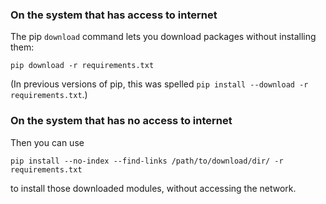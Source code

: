 ### On the system that has access to internet

The pip `download` command lets you download packages without installing them:

    pip download -r requirements.txt
    

(In previous versions of pip, this was spelled `pip install --download -r requirements.txt`.)

### On the system that has no access to internet

Then you can use

    pip install --no-index --find-links /path/to/download/dir/ -r requirements.txt
    

to install those downloaded modules, without accessing the network.
